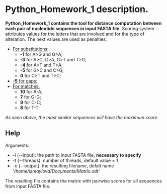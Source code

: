 # Python_Homework_1 description.

**Python_Homework_1 contains the tool for distance computation between each pair of nucleotide sequences in input FASTA file.** Scoring system attributes values for the letters that are involved and for the type of alteration. The next values are used as penalties:
* <ins>For substitutions:</ins>
  * **-1** for A>G and G>A;
  * **-3** for A>C, C>A, G>T and T>G;
  * **-4** for A>T and T>A;
  * **-5** for G>C and C>G;
  * **0** for C>T and T>C;
* <ins>**-5** for gaps;</ins>
* <ins>For matches:</ins>
  * **10** for A-A;
  * **7** for G-G;
  * **9** for C-C;
  * **8** for T-T.

*As seen above, the most similar sequences will have the maximum score.*
## Help

Arguments:
* -i (--input): the path to input FASTA file, **necessary to specify**
* -t (--threads): number of threads, default value = 1
* -o (--output): the resulting filename, defalt name *'/home/izmaylova/Documents/Matrix.odt'*

The resulting file contains the matrix with pairwise scores for all sequences from input FASTA file.
